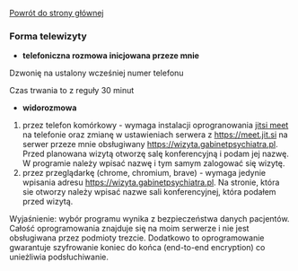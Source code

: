 <a href="https://gabinetpsychiatra.pl"> Powrót do strony głównej </a>

### Forma telewizyty

- __telefoniczna rozmowa inicjowana przeze mnie__

Dzwonię na ustalony wcześniej numer telefonu

Czas trwania to z reguły 30 minut

- __widorozmowa__

1. przez telefon komórkowy - wymaga instalacji oprogranowania [jitsi meet](https://play.google.com/store/apps/details?id=org.jitsi.meet) na telefonie  oraz zmianę w ustawieniach serwera z https://meet.jit.si na serwer przeze mnie obsługiwany https://wizyta.gabinetpsychiatra.pl.
Przed planowana wizytą otworzę salę konferencyjną i podam jej nazwę. W programie należy wpisać nazwę i tym samym zalogować się wizytę.
2. przez przeglądarkę (chrome, chromium, brave) - wymaga jedynie wpisania adresu https://wizyta.gabinetpsychiatra.pl. Na stronie, która sie otworzy należy wpisać nazwe sali konferencyjnej, która podałem przed wizytą.

Wyjaśnienie: wybór programu wynika z bezpieczeństwa danych pacjentów. Całość oprogramowania znajduje się na moim serwerze i nie jest obsługiwana przez podmioty trezcie. Dodatkowo to oprogramowanie gwarantuje szyfrowanie koniec do końca (end-to-end encryption) co unieżliwia podsłuchiwanie.
